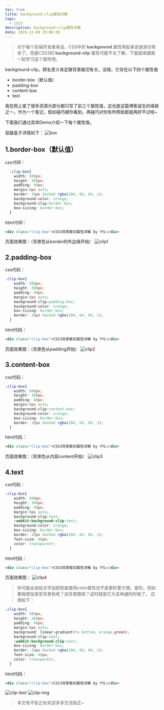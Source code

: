 ```yaml
---
toc: true
title: background-clip属性详解
tags:
  - CSS3
description: background-clip属性详解
date: 2019-12-09 19:06:20
---
```



>对于每个前端开发者来说，CSS中的 **background** 属性用起来该是游刃有余了。但是CSS3的 **background-clip** 属性可能不太了解，下面就来跟我一起学习这个属性吧。


background-clip，顾名思义肯定跟背景裁切有关。没错，它存在以下四个属性值

* border-box（默认值）
* padding-box
* content-box
* text

<!--more-->
我在网上查了很多资源大部分都只写了前三个属性值，这也是这篇博客诞生的缘故之一。作为一个笔记，假如碰巧被你看到，再碰巧对你有所帮助那就再好不过啦~

下面我们通过具体Demo介绍一下每个属性值。

容器盒子详情如下：
![box](box.jpg)


## 1.border-box（默认值）
*css代码：*
```css
  .clip-box{
    width: 500px;
    height: 300px;
    padding: 40px;
    margin:0px auto;
    border: 20px dashed rgba(204, 64, 64, 1);
    background-color: orange;
    background-clip:border-box; 
    box-sizing: border-box;
  }
```
*html代码*：
```html
<div class="clip-box">CSS3背景裁切属性详解 by YYL</div>
```

页面效果图：（背景色从border的外边缘开始）
![clip1](clip1.jpg)


## 2.padding-box
css代码：
```css
.clip-box{
    width: 500px;
    height: 300px;
    padding: 40px;
    margin:0px auto;
    background-clip:padding-box; 
    background-color: orange;
    box-sizing: border-box;
    border: 20px dashed rgba(204, 64, 64, 1);
  }
```
html代码：
```html
<div class="clip-box">CSS3背景裁切属性详解 by YYL</div>
```
页面效果图：（背景色从padding开始）
![clip2](clip2.jpg)


## 3.content-box
css代码：
```css
.clip-box{
    width: 500px;
    height: 300px;
    padding: 40px;
    margin:0px auto;
    background-clip:content-box; 
    background-color: orange;
    box-sizing: border-box;
    border: 20px dashed rgba(204, 64, 64, 1);
  }
```
html代码：
```html
<div class="clip-box">CSS3背景裁切属性详解 by YYL</div>
```
页面效果图：（背景色从内容content开始）
![clip3](clip3.jpg)

## 4.text
css代码：

```css
.clip-box{
    width: 500px;
    height: 300px;
    padding: 40px;
    margin:0px auto;
    background-clip:text; 
    -webkit-background-clip:text; 
    background-color: orange;
    box-sizing: border-box;
    border: 20px dashed rgba(204, 64, 64, 1);
    font-size: 40px;
    color: transparent;
  }
```
html代码：
```html
<div class="clip-box">CSS3背景裁切属性详解 by YYL</div>
```
页面效果图：
![clip4](clip4.jpg)
>你可能会说给文字加颜色直接用color属性岂不是更好更方便。是的，但如果我想加渐变背景色呢？加背景图呢？这时就是它大显神通的时候了。
应用如下：

```css
.clip-box{
    width: 500px;
    height: 260px;
    padding: 40px;
    margin:0px auto;
    background: linear-gradient(to bottom, orange,green);
    background-clip:text; 
    -webkit-background-clip:text;
    box-sizing: border-box;
    border: 20px dashed rgba(204, 64, 64, 1);
    font-size: 40px;
    color: transparent;
  }
```
html代码：
```html
<div class="clip-box">CSS3背景裁切属性详解 by YYL</div>
```
![clip-text](clip-text.jpg) ![clip-img](clip-img.jpg)


>本文有不到之处欢迎多多交流指正~